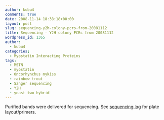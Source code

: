 ```yaml
---
author: kubu4
comments: true
date: 2008-11-14 18:38:18+00:00
layout: post
slug: sequencing-y2h-colony-pcrs-from-20081112
title: Sequencing - Y2H colony PCRs from 20081112
wordpress_id: 1365
author:
  - kubu4
categories:
  - Myostatin Interacting Proteins
tags:
  - MSTN
  - myostatin
  - Oncorhynchus mykiss
  - rainbow trout
  - Sanger sequencing
  - Y2H
  - yeast two-hybrid
---
```


Purified bands were delivered for sequencing. See [sequencing log](https://spreadsheets.google.com/ccc?key=pyc8PVwzKMBpmLdvH58gBcw&hl=en) for plate layout/primers.
